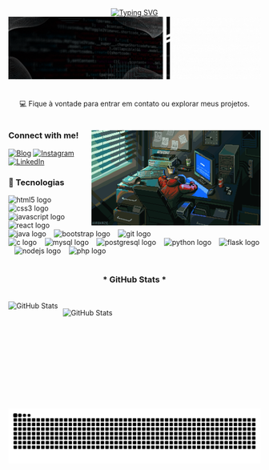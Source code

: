<div align="center">
  <a href="https://git.io/typing-svg">
    <img src="https://readme-typing-svg.demolab.com?font=Fira+Code&weight=500&size=22&pause=1000&color=2ba4bd&center=true&vCenter=true&width=524&lines=Bem-vindo+ao+meu+Perfil!+%F0%9F%91%8B" alt="Typing SVG">
  </a>
</div>


<img align="center" alt="" src="./src/header-gif.gif">

#

<p align="center">
💻 Fique à vontade para entrar em contato ou explorar meus projetos.
  
#

<img align="right" alt="" height="190px" src="./src/study.gif">

<h3 align="left">Connect with me!</h3>

[![Blog](https://img.shields.io/website?label=Josinaldodev.com&style=for-the-badge&url=https://sujeitoprogramador.com/)](https://josinaldodev.com)
[![Instagram](https://img.shields.io/badge/Instagram-E4405F?style=for-the-badge&logo=instagram&logoColor=white)](https://instagram.com/josinaldo.17)
[![LinkedIn](https://img.shields.io/badge/LinkedIn-blue?style=for-the-badge&logo=linkedin&logoColor=white)](https://www.linkedin.com/in/josinaldo-rodrigues-7a5510322/)

<h3 align="left">🚀 Tecnologias </h3>

<div align="left">
  <img src="https://cdn.jsdelivr.net/gh/devicons/devicon/icons/html5/html5-original.svg" height="25" alt="html5 logo"  />
  <img width="8" />
  <img src="https://cdn.jsdelivr.net/gh/devicons/devicon/icons/css3/css3-original.svg" height="25" alt="css3 logo"  />
  <img width="8" />
  <img src="https://cdn.jsdelivr.net/gh/devicons/devicon/icons/javascript/javascript-plain.svg" height="25" alt="javascript logo"  />
  <img width="8" />
  <img src="https://cdn.jsdelivr.net/gh/devicons/devicon/icons/react/react-original.svg" height="25" alt="react logo"  />
  <img width="8" />
  <img src="https://cdn.jsdelivr.net/gh/devicons/devicon/icons/java/java-original.svg" height="25" alt="java logo"  />
  <img width="8" />
  <img src="https://cdn.jsdelivr.net/gh/devicons/devicon/icons/bootstrap/bootstrap-original.svg" height="25" alt="bootstrap logo"  />
  <img width="8" />
  <img src="https://cdn.jsdelivr.net/gh/devicons/devicon/icons/git/git-original.svg" height="25" alt="git logo"  />
  <img width="8" />
  <br>
  <img src="https://cdn.jsdelivr.net/gh/devicons/devicon/icons/c/c-original.svg" height="25" alt="c logo"  />
  <img width="8" />
  <img src="https://cdn.jsdelivr.net/gh/devicons/devicon/icons/mysql/mysql-original.svg" height="25" alt="mysql logo"  />
  <img width="8" />
  <img src="https://cdn.jsdelivr.net/gh/devicons/devicon/icons/postgresql/postgresql-original.svg" height="25" alt="postgresql logo"  />
  <img width="8" />
  <img src="https://cdn.jsdelivr.net/gh/devicons/devicon/icons/python/python-original.svg" height="25" alt="python logo"  />
  <img width="8" />
  <img src="https://cdn.jsdelivr.net/gh/devicons/devicon/icons/flask/flask-original.svg" height="25" alt="flask logo"  />
  <img width="8" />
  <img src="https://cdn.jsdelivr.net/gh/devicons/devicon/icons/nodejs/nodejs-original.svg" height="25" alt="nodejs logo"  />
  <img width="8" />
  <img src="https://cdn.jsdelivr.net/gh/devicons/devicon/icons/php/php-original.svg" height="25" alt="php logo"  />
  <img width="8" />
  
  
  
</div>

#

<div style="text-align: center;" align="center">
  <h3>* GitHub Stats *</h3>
  <br>
  <img 
    align="left" 
    alt="GitHub Stats" 
    height="200" 
    style="padding-right: 10px;" 
    src="https://github-readme-stats.vercel.app/api?username=Josinaldo17&show_icons=true&theme=tokyonight&include_all_commits=true&locale=pt-br" 
  />

<img 
      align="left" 
      alt="GitHub Stats" 
      height="200" 
      src="https://github-readme-stats.vercel.app/api/top-langs/?username=Josinaldo17&theme=tokyonight&layout=compact&custom_title=Tecnologias&langs_count=9" 
  />


<br><br><br><br><br><br><br>
</div>


#

<picture align="center">
  <source media="(prefers-color-scheme: dark)" srcset="https://raw.githubusercontent.com/josinaldo17/josinaldo17/output/github-contribution-grid-snake-dark.svg">
  <source media="(prefers-color-scheme: light)" srcset="https://raw.githubusercontent.com/josinaldo17/josinaldo17/output/github-contribution-grid-snake-dark.svg">
  <img align="center" alt="github contribution grid snake animation" src="https://raw.githubusercontent.com/josinaldo17/josinaldo17/output/github-contribution-grid-snake.svg">
</picture>
